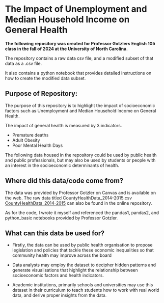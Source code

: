 # The Impact of Unemployment and Median Household Income on General Health


**The following repository was created for Professor Gotzlers English 105 class in the fall of 2024 at the University of North Carolina.**

The repository contains a raw data csv file, and a modified subset of that data as a .csv file. 

It also contains a python notebook that provides detailed instructions on how to create the modified data subset. 

## Purpose of Repository:

The purpose of this repository is to highlight the impact of socioeconomic factors such as Unemployment and Median Household Income on General Health.

The impact of general health is measured by 3 indicators.

* Premature deaths
* Adult Obesity
* Poor Mental Health Days
  
The following data housed in the repository could be used by public health and public professionals, but may also be used by students or people with an interest in the socioeconomic determinants of health. 


## Where did this data/code come from?
The data was provided by Professor Gotzler on Canvas and is available on the web. The raw data titled CountyHealthData_2014-2015.csv [CountyHealthData_2014-2015](Data/CountyHealthData_2014-2015.csv) can also be found in the online repository. 

As for the code, I wrote it myself and referenced the pandas1, pandas2, and python_basic notebooks provided by Professor Gotzler. 

## What can this data be used for?

* Firstly, the data can be used by public health organisation to propose legislation and policies that tackle these economic inequalities so that community health may improve across the board

* Data analysts may employ the dataset to decipher hidden patterns and generate visualisations that highlight the relationship between socioeconomic factors and health indicators.

* Academic institutions, primarily schools and universities may use this dataset in their curriculum to teach students how to work with real world data, and derive proper insights from the data. 



